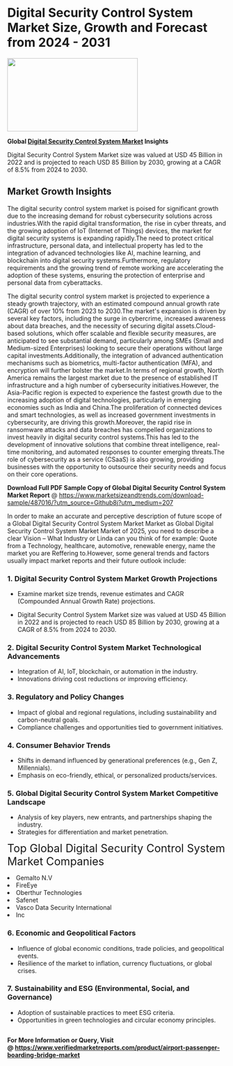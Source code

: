 <H1>Digital Security Control System Market Size, Growth and Forecast from 2024 - 2031</H1><img class="aligncenter size-medium wp-image-584254" src="https://thirdeyenews.in/wp-content/uploads/2024/09/Global-Market-Research-300x168.jpeg" alt="" width="300" height="168" /><p><strong>Global&nbsp;<a href="https://www.marketsizeandtrends.com/download-sample/487016/?utm_source=Github8j?utm_medium=207">Digital Security Control System Market</a> Insights</strong></p><p>Digital Security Control System Market size was valued at USD 45 Billion in 2022 and is projected to reach USD 85 Billion by 2030, growing at a CAGR of 8.5% from 2024 to 2030.</p><p><h2>Market Growth Insights</h2> <p>The digital security control system market is poised for significant growth due to the increasing demand for robust cybersecurity solutions across industries.With the rapid digital transformation, the rise in cyber threats, and the growing adoption of IoT (Internet of Things) devices, the market for digital security systems is expanding rapidly.The need to protect critical infrastructure, personal data, and intellectual property has led to the integration of advanced technologies like AI, machine learning, and blockchain into digital security systems.Furthermore, regulatory requirements and the growing trend of remote working are accelerating the adoption of these systems, ensuring the protection of enterprise and personal data from cyberattacks.</p> <p>The digital security control system market is projected to experience a steady growth trajectory, with an estimated compound annual growth rate (CAGR) of over 10% from 2023 to 2030.The market's expansion is driven by several key factors, including the surge in cybercrime, increased awareness about data breaches, and the necessity of securing digital assets.Cloud-based solutions, which offer scalable and flexible security measures, are anticipated to see substantial demand, particularly among SMEs (Small and Medium-sized Enterprises) looking to secure their operations without large capital investments.Additionally, the integration of advanced authentication mechanisms such as biometrics, multi-factor authentication (MFA), and encryption will further bolster the market.In terms of regional growth, North America remains the largest market due to the presence of established IT infrastructure and a high number of cybersecurity initiatives.However, the Asia-Pacific region is expected to experience the fastest growth due to the increasing adoption of digital technologies, particularly in emerging economies such as India and China.The proliferation of connected devices and smart technologies, as well as increased government investments in cybersecurity, are driving this growth.Moreover, the rapid rise in ransomware attacks and data breaches has compelled organizations to invest heavily in digital security control systems.This has led to the development of innovative solutions that combine threat intelligence, real-time monitoring, and automated responses to counter emerging threats.The role of cybersecurity as a service (CSaaS) is also growing, providing businesses with the opportunity to outsource their security needs and focus on their core operations.<p><span class=""><strong>Download Full PDF Sample Copy of Global Digital Security Control System Market Report</strong> @ <a href="https://www.marketsizeandtrends.com/download-sample/487016/?utm_source=Github8j?utm_medium=207" target="_blank">https://www.marketsizeandtrends.com/download-sample/487016/?utm_source=Github8j?utm_medium=207</a></span></p><p>In order to make an accurate and perceptive description of future scope of a Global&nbsp;Digital Security Control System Market Market as Global&nbsp;Digital Security Control System Market Market of 2025, you need to describe a clear Vision &ndash; What Industry or Linda can you think of for example: Quote from a Technology, healthcare, automotive, renewable energy, name the market you are Reffering to.However, some general trends and factors usually impact market reports and their future outlook include:</p><h3>1.&nbsp;<strong>Digital Security Control System Market Growth Projections</strong></h3><ul><li>Examine market size trends, revenue estimates and CAGR (Compounded Annual Growth Rate) projections.</li><li><p>Digital Security Control System Market size was valued at USD 45 Billion in 2022 and is projected to reach USD 85 Billion by 2030, growing at a CAGR of 8.5% from 2024 to 2030.</p></li></ul><h3>2.&nbsp;<strong>Digital Security Control System Market Technological Advancements</strong></h3><ul><li>Integration of AI, IoT, blockchain, or automation in the industry.</li><li>Innovations driving cost reductions or improving efficiency.</li></ul><h3>3.&nbsp;<strong>Regulatory and Policy Changes</strong></h3><ul><li>Impact of global and regional regulations, including sustainability and carbon-neutral goals.</li><li>Compliance challenges and opportunities tied to government initiatives.</li></ul><h3>4.&nbsp;<strong>Consumer Behavior Trends</strong></h3><ul><li>Shifts in demand influenced by generational preferences (e.g., Gen Z, Millennials).</li><li>Emphasis on eco-friendly, ethical, or personalized products/services.</li></ul><h3>5.&nbsp;<strong>Global Digital Security Control System Market Competitive Landscape</strong></h3><ul><li>Analysis of key players, new entrants, and partnerships shaping the industry.</li><li>Strategies for differentiation and market penetration.</li></ul><p data-pm-slice="1 1 []"><span style="color: inherit; font-family: inherit; font-size: 25px;">Top Global Digital Security Control System Market Companies</span></p><div class="" data-test-id=""><p><li>Gemalto N.V</li><li> FireEye</li><li> Oberthur Technologies</li><li> Safenet</li><li> Vasco Data Security International</li><li> Inc</li></p></div><h3>6.&nbsp;<strong>Economic and Geopolitical Factors</strong></h3><ul><li>Influence of global economic conditions, trade policies, and geopolitical events.</li><li>Resilience of the market to inflation, currency fluctuations, or global crises.</li></ul><h3>7.&nbsp;<strong>Sustainability and ESG (Environmental, Social, and Governance)</strong></h3><ul><li>Adoption of sustainable practices to meet ESG criteria.</li><li>Opportunities in green technologies and circular economy principles.</li></ul><h2><strong style="font-size: 14px;">For More Information or Query, Visit @&nbsp;</strong><a style="background-color: #ffffff; font-size: 14px;" href="https://www.marketsizeandtrends.com/report/digital-security-control-system-market/" target="_blank">https://www.verifiedmarketreports.com/product/airport-passenger-boarding-bridge-market</a></h2>